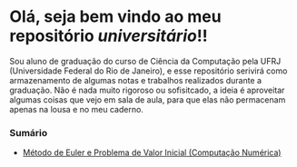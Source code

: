 # Olá, seja bem vindo ao meu repositório *universitário*!!

Sou aluno de graduação do curso de Ciência da Computação pela UFRJ (Universidade Federal do Rio de Janeiro), e esse repositório serivirá como armazenamento de algumas notas e trabalhos realizados durante a graduação. Não é nada muito rigoroso ou sofisitcado, a ideia é aproveitar algumas coisas que vejo em sala de aula, para que elas não permacenam apenas na lousa e no meu caderno.

### Sumário
- [Método de Euler e Problema de Valor Inicial (Computação Numérica)](https://github.com/cauaedm/UFRJ-notebooks/blob/main/metodo-de-Euler.ipynb)
